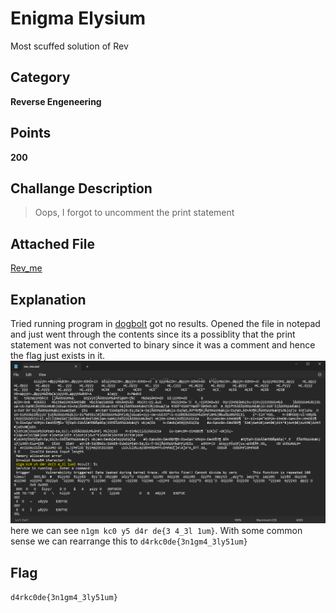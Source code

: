 # Enigma Elysium
Most scuffed solution of Rev
## Category
**Reverse Engeneering**
## Points
**200**
## Challange Description
>Oops, I forgot to uncomment the print statement
## Attached File
[Rev_me](https://github.com/Celerium-Ce/Recruitment-CTF-sol/blob/main/Rev/Files/rev_me.out)
## Explanation
Tried running program in [dogbolt](https://dogbolt.org) got no results.
Opened the file in notepad and just went through the contents since its a possiblity that the print statement was not converted to binary since it was a comment and hence the flag just exists in it.
![OpenedBinary](https://github.com/Celerium-Ce/Recruitment-CTF-sol/blob/main/Rev/Files/Enigma%20Esylum%20Notepad.png)
here we can see `n1gm kc0 y5 d4r de{3 4_3l 1um}`. With some common sense we can rearrange this to `d4rkc0de{3n1gm4_3ly51um}`
## Flag
`d4rkc0de{3n1gm4_3ly51um}`
